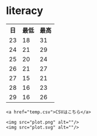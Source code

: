 # literacy
<!DOCTYPE html>
<html lang="ja">
  <head>
    <meta charset="UFT-8" />
    <title>2016年5月23日から29日の東京の気温（摂氏）</title>
  </head>
  <body>
    <table>
      <tr><th>日</th><th>最低</th><th>最高</th></tr>
      <tr><td>23</td><td>18</td><td>31</td></tr>
      <tr><td>24</td><td>21</td><td>29</td></tr>
      <tr><td>25</td><td>20</td><td>24</td></tr>
      <tr><td>26</td><td>21</td><td>27</td></tr>
      <tr><td>27</td><td>15</td><td>21</td></tr>
      <tr><td>28</td><td>16</td><td>23</td></tr>
      <tr><td>29</td><td>16</td><td>26</td></tr>
    </table>

    <a href="temp.csv">CSVはこちら</a>

    <img src="plot.png" alt=""/>
    <img src="plot.svg" alt=""/>
  </body>
</html>
